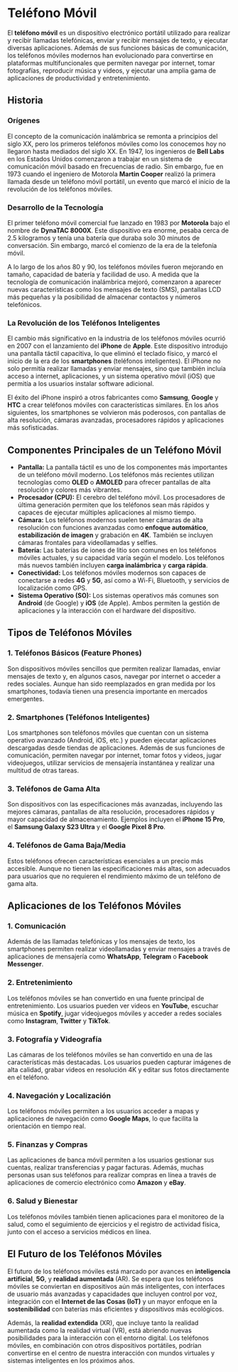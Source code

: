 # Teléfono Móvil

El **teléfono móvil** es un dispositivo electrónico portátil utilizado para realizar y recibir llamadas telefónicas, enviar y recibir mensajes de texto, y ejecutar diversas aplicaciones. Además de sus funciones básicas de comunicación, los teléfonos móviles modernos han evolucionado para convertirse en plataformas multifuncionales que permiten navegar por internet, tomar fotografías, reproducir música y videos, y ejecutar una amplia gama de aplicaciones de productividad y entretenimiento.

## Historia

### Orígenes

El concepto de la comunicación inalámbrica se remonta a principios del siglo XX, pero los primeros teléfonos móviles como los conocemos hoy no llegaron hasta mediados del siglo XX. En 1947, los ingenieros de **Bell Labs** en los Estados Unidos comenzaron a trabajar en un sistema de comunicación móvil basado en frecuencias de radio. Sin embargo, fue en 1973 cuando el ingeniero de Motorola **Martin Cooper** realizó la primera llamada desde un teléfono móvil portátil, un evento que marcó el inicio de la revolución de los teléfonos móviles.

### Desarrollo de la Tecnología

El primer teléfono móvil comercial fue lanzado en 1983 por **Motorola** bajo el nombre de **DynaTAC 8000X**. Este dispositivo era enorme, pesaba cerca de 2.5 kilogramos y tenía una batería que duraba solo 30 minutos de conversación. Sin embargo, marcó el comienzo de la era de la telefonía móvil.

A lo largo de los años 80 y 90, los teléfonos móviles fueron mejorando en tamaño, capacidad de batería y facilidad de uso. A medida que la tecnología de comunicación inalámbrica mejoró, comenzaron a aparecer nuevas características como los mensajes de texto (SMS), pantallas LCD más pequeñas y la posibilidad de almacenar contactos y números telefónicos.

### La Revolución de los Teléfonos Inteligentes

El cambio más significativo en la industria de los teléfonos móviles ocurrió en 2007 con el lanzamiento del **iPhone** de **Apple**. Este dispositivo introdujo una pantalla táctil capacitiva, lo que eliminó el teclado físico, y marcó el inicio de la era de los **smartphones** (teléfonos inteligentes). El iPhone no solo permitía realizar llamadas y enviar mensajes, sino que también incluía acceso a internet, aplicaciones, y un sistema operativo móvil (iOS) que permitía a los usuarios instalar software adicional.

El éxito del iPhone inspiró a otros fabricantes como **Samsung**, **Google** y **HTC** a crear teléfonos móviles con características similares. En los años siguientes, los smartphones se volvieron más poderosos, con pantallas de alta resolución, cámaras avanzadas, procesadores rápidos y aplicaciones más sofisticadas.

## Componentes Principales de un Teléfono Móvil

- **Pantalla:** La pantalla táctil es uno de los componentes más importantes de un teléfono móvil moderno. Los teléfonos más recientes utilizan tecnologías como **OLED** o **AMOLED** para ofrecer pantallas de alta resolución y colores más vibrantes.
- **Procesador (CPU):** El cerebro del teléfono móvil. Los procesadores de última generación permiten que los teléfonos sean más rápidos y capaces de ejecutar múltiples aplicaciones al mismo tiempo.
- **Cámara:** Los teléfonos modernos suelen tener cámaras de alta resolución con funciones avanzadas como **enfoque automático**, **estabilización de imagen** y grabación en **4K**. También se incluyen cámaras frontales para videollamadas y selfies.
- **Batería:** Las baterías de iones de litio son comunes en los teléfonos móviles actuales, y su capacidad varía según el modelo. Los teléfonos más nuevos también incluyen **carga inalámbrica** y **carga rápida**.
- **Conectividad:** Los teléfonos móviles modernos son capaces de conectarse a redes **4G** y **5G**, así como a Wi-Fi, Bluetooth, y servicios de localización como GPS.
- **Sistema Operativo (SO):** Los sistemas operativos más comunes son **Android** (de Google) y **iOS** (de Apple). Ambos permiten la gestión de aplicaciones y la interacción con el hardware del dispositivo.

## Tipos de Teléfonos Móviles

### 1. **Teléfonos Básicos (Feature Phones)**

Son dispositivos móviles sencillos que permiten realizar llamadas, enviar mensajes de texto y, en algunos casos, navegar por internet o acceder a redes sociales. Aunque han sido reemplazados en gran medida por los smartphones, todavía tienen una presencia importante en mercados emergentes.

### 2. **Smartphones (Teléfonos Inteligentes)**

Los smartphones son teléfonos móviles que cuentan con un sistema operativo avanzado (Android, iOS, etc.) y pueden ejecutar aplicaciones descargadas desde tiendas de aplicaciones. Además de sus funciones de comunicación, permiten navegar por internet, tomar fotos y videos, jugar videojuegos, utilizar servicios de mensajería instantánea y realizar una multitud de otras tareas.

### 3. **Teléfonos de Gama Alta**

Son dispositivos con las especificaciones más avanzadas, incluyendo las mejores cámaras, pantallas de alta resolución, procesadores rápidos y mayor capacidad de almacenamiento. Ejemplos incluyen el **iPhone 15 Pro**, el **Samsung Galaxy S23 Ultra** y el **Google Pixel 8 Pro**.

### 4. **Teléfonos de Gama Baja/Media**

Estos teléfonos ofrecen características esenciales a un precio más accesible. Aunque no tienen las especificaciones más altas, son adecuados para usuarios que no requieren el rendimiento máximo de un teléfono de gama alta.

## Aplicaciones de los Teléfonos Móviles

### 1. **Comunicación**

Además de las llamadas telefónicas y los mensajes de texto, los smartphones permiten realizar videollamadas y enviar mensajes a través de aplicaciones de mensajería como **WhatsApp**, **Telegram** o **Facebook Messenger**.

### 2. **Entretenimiento**

Los teléfonos móviles se han convertido en una fuente principal de entretenimiento. Los usuarios pueden ver videos en **YouTube**, escuchar música en **Spotify**, jugar videojuegos móviles y acceder a redes sociales como **Instagram**, **Twitter** y **TikTok**.

### 3. **Fotografía y Videografía**

Las cámaras de los teléfonos móviles se han convertido en una de las características más destacadas. Los usuarios pueden capturar imágenes de alta calidad, grabar videos en resolución 4K y editar sus fotos directamente en el teléfono.

### 4. **Navegación y Localización**

Los teléfonos móviles permiten a los usuarios acceder a mapas y aplicaciones de navegación como **Google Maps**, lo que facilita la orientación en tiempo real.

### 5. **Finanzas y Compras**

Las aplicaciones de banca móvil permiten a los usuarios gestionar sus cuentas, realizar transferencias y pagar facturas. Además, muchas personas usan sus teléfonos para realizar compras en línea a través de aplicaciones de comercio electrónico como **Amazon** y **eBay**.

### 6. **Salud y Bienestar**

Los teléfonos móviles también tienen aplicaciones para el monitoreo de la salud, como el seguimiento de ejercicios y el registro de actividad física, junto con el acceso a servicios médicos en línea.

## El Futuro de los Teléfonos Móviles

El futuro de los teléfonos móviles está marcado por avances en **inteligencia artificial**, **5G**, y **realidad aumentada** (AR). Se espera que los teléfonos móviles se conviertan en dispositivos aún más inteligentes, con interfaces de usuario más avanzadas y capacidades que incluyen control por voz, integración con el **Internet de las Cosas (IoT)** y un mayor enfoque en la **sostenibilidad** con baterías más eficientes y dispositivos más ecológicos.

Además, la **realidad extendida** (XR), que incluye tanto la realidad aumentada como la realidad virtual (VR), está abriendo nuevas posibilidades para la interacción con el entorno digital. Los teléfonos móviles, en combinación con otros dispositivos portátiles, podrían convertirse en el centro de nuestra interacción con mundos virtuales y sistemas inteligentes en los próximos años.

